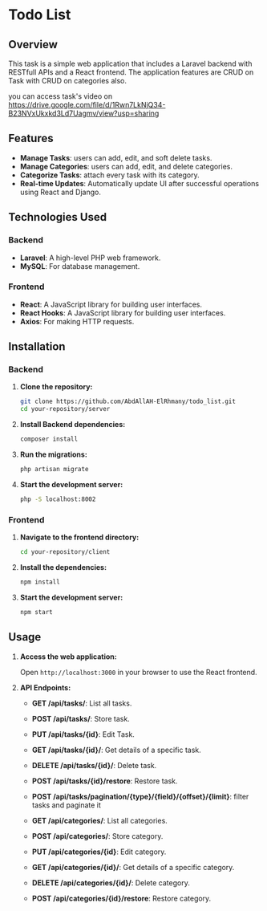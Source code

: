 # Todo List

## Overview

This task is a simple web application that includes a Laravel backend with RESTfull APIs and a React frontend. The application features 
are CRUD on Task with CRUD on categories also.

you can access task's video on https://drive.google.com/file/d/1Rwn7LkNjQ34-B23NVxUkxkd3Ld7Uagmv/view?usp=sharing

## Features

- **Manage Tasks**: users can add, edit, and soft delete tasks.
- **Manage Categories**: users can add, edit, and delete categories.
- **Categorize Tasks**: attach every task with its category.
- **Real-time Updates**: Automatically update UI after successful operations using React and Django.

## Technologies Used

### Backend

- **Laravel**: A high-level PHP web framework.
- **MySQL**: For database management.

### Frontend

- **React**: A JavaScript library for building user interfaces.
- **React Hooks**: A JavaScript library for building user interfaces.
- **Axios**: For making HTTP requests.

## Installation

### Backend

1. **Clone the repository:**

    ```bash
    git clone https://github.com/AbdAllAH-ElRhmany/todo_list.git
    cd your-repository/server
    ```

2. **Install Backend dependencies:**

    ```bash
    composer install
    ```


4. **Run the migrations:**

    ```bash
    php artisan migrate
    ```

5. **Start the development server:**

    ```bash
    php -S localhost:8002
    ```

### Frontend

1. **Navigate to the frontend directory:**

    ```bash
    cd your-repository/client
    ```

2. **Install the dependencies:**

    ```bash
    npm install
    ```

3. **Start the development server:**

    ```bash
    npm start
    ```

## Usage

1. **Access the web application:**

    Open `http://localhost:3000` in your browser to use the React frontend.

2. **API Endpoints:**

    - **GET /api/tasks/**: List all tasks.
    - **POST /api/tasks/**: Store task.
    - **PUT /api/tasks/{id}**: Edit Task.
    - **GET /api/tasks/{id}/**: Get details of a specific task.
    - **DELETE /api/tasks/{id}/**: Delete task.
    - **POST /api/tasks/{id}/restore**: Restore task.
    - **POST /api/tasks/pagination/{type}/{field}/{offset}/{limit}**: filter tasks and paginate it
   
    - **GET /api/categories/**: List all categories.
    - **POST /api/categories/**: Store category.
    - **PUT /api/categories/{id}**: Edit category.
    - **GET /api/categories/{id}/**: Get details of a specific category.
    - **DELETE /api/categories/{id}/**: Delete category.
    - **POST /api/categories/{id}/restore**: Restore category.


